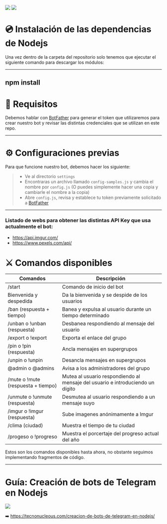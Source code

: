 <a href="https://gitlab.com/Tecnonucleous/open-telegram-bot-nodejs"><img src="https://img.shields.io/badge/Gitlab-Tecnonucleous%20Bot-orange.svg"></img></a> <a href="https://github.com/Tecnonucleous/Tecnonucleous-Bot"><img src="https://img.shields.io/badge/Github-Tecnonucleous%20Bot-lightgrey.svg"></img></a>

# 💿 Instalación de las dependencias de Nodejs

Una vez dentro de la carpeta del repositorio solo tenemos que ejecutar el siguiente comando para descargar los módulos:

---
npm install
---

# 🔑 Requisitos

Debemos hablar con [BotFather](https://t.me/BotFather) para generar el token que utilizaremos para crear nuestro bot y revisar las distintas credenciales que se utilizan en este repo.

---
# ⚙️ Configuraciones previas
Para que funcione nuestro bot, debemos hacer los siguiente:
> * Ve al directorio `settings`
> * Encontraras un archivo llamado `config-samples.js` y cambia el nombre por `config.js` (O puedes simplemente hacer una copia y cambiarle el nombre a la copia)
> * Abre `config.js`, revisa y establece tu token previamente solicitado a [BotFather](https://t.me/BotFather)
---

### Listado de webs para obtener las distintas API Key que usa actualmente el bot:

- https://api.imgur.com/
- https://www.pexels.com/api/

# ⚔️ Comandos disponibles

|Comandos |Descripción |
|--------|------------|
|/start |Comando de inicio del bot|
|Bienvenida y despedida|Da la bienvenida y se despide de los usuarios|
|/ban (respuesta + tiempo) |Banea y expulsa al usuario durante un tiempo determinado|
|/unban o !unban (respuesta) | Desbanea respondiendo al mensaje del usuario
|/export o !export|Exporta el enlace del grupo|
|/pin o !pin (respuesta)|Ancla mensajes en supergrupos|
|/unpin o !unpin|Desancla mensajes en supergrupos|
|@admin o @admins |Avisa a los administradores del grupo |
|/mute o !mute (respuesta + tiempo) |Mutea al usuario respondiendo al mensaje del usuario e introduciendo un dígito|
|/unmute o !unmute (respuesta)| Desmutea al usuario respondiendo a un mensaje suyo|
|/imgur o !imgur (respuesta)| Sube imagenes anónimamente a Imgur|
|/clima (ciudad)| Muestra el tiempo de tu ciudad|
|/progeso o !progreso |Muestra el porcertaje del progreso actual del año|


Estos son los comandos disponibles hasta ahora, no obstante seguimos implementando fragmentos de código.

---

# Guía: Creación de bots de Telegram en Nodejs

<img src="https://tecnonucleous.com/content/images/2018/03/Guia-creacion-de-bot-de-telegram-en-nodejs.png"></img>

➡️ https://tecnonucleous.com/creacion-de-bots-de-telegram-en-nodejs/
